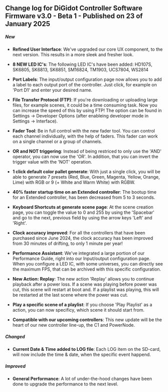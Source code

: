 ## Change log for DiGidot Controller Software Firmware v3.0 - Beta 1 - Published on 23 of January 2025 ##

##### New #####
* **Refined User Interface**: We've upgraded our core UX component, to the next version. This results in a more sleek and fresher look.

* **8 NEW LED IC's**: The following LED IC's have been added: HD107S, SK6805, SK6813, SK6851, SM16824, TM1903, UCS7804, WS2814

* **Port Labels**: The input/output configuration page now allows you to add a label to each output port of the controller. Just click, for example on 'Port D1' and enter your desired name.

* **File Transfer Protocol (FTP)**: If you're downloading or uploading large files, for example scenes, it could be a time consuming task. Now you can increase the speed of this by using FTP! The option can be found in Settings -> Developer Options (after enableing developer mode in Settings -> Interface).

* **Fader Tool**: Be in full control with the new fader tool. You can control each channel individually, with the help of faders. This fader can work on a single channel or a group of channels. 

* **OR and NOT triggering**: Instead of being restriced to only use the 'AND' operator, you can now use the 'OR'. In addition, that you can invert the trigger value with the 'NOT' operation.

* **1 click default color pallet generate**: With just a single click, you will be able to generate 7 presets (Red, Blue, Green, Magenta, Yellow, Orange, Lime) with RGB or 9 (+ White and Warm White) with RGBW.

* **40% faster startup time on an Extended controller**: The bootup time for an Extended controller, has been decreased from 5 to 3 seconds. 

* **Keyboard Shortcuts at generate scene page**: At the scene creation page, you can toggle the value to 0 and 255 by using the 'Spacebar' and go to the next, previous field by using the arrow keys 'Left' and 'Right'.

* **Clock accuracy improved**: For all the controllers that have been purchased since June 2024, the clock accuracy has been improved from 30 minutes of drifting, to only 1 minute per year!

* **Performance Assistant**: We've integrated a large portion of our Performance Guide, right into our Input/output configuration page. When you configure a LED IC, with some universes, you can directly see the maximum FPS, that can be archived with this specific configuration. 

* **New Action: Replay**: The new action 'Replay' allows you to continue playback after a power loss. If a scene was playing before power was cut, this scene will restart at boot and. If a playlist was playing, this will be restarted at the last scene where the power was cut.

* **Play a specific scene of a playlist**: If you choose 'Play Playlist' as a action, you can now specificy, which scene it should start from.

* **Compatible with our upcoming controllers**: This new update will be the heart of our new controller line-up, the C1 and PowerNode.


##### Changed #####
* **Current Date & Time added to LOG file**: Each LOG item on the SD-card, will now include the time & date, when the specific event happend. 

##### Improved #####
* **General Performance**: A lot of under-the-hood changes have been done to upgrade the performance to the next level. 


